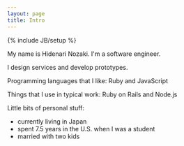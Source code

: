 ```yaml
---
layout: page
title: Intro
---
```

{% include JB/setup %}

My name is Hidenari Nozaki. I'm a software engineer.

I design services and develop prototypes.

Programming languages that I like: Ruby and JavaScript

Things that I use in typical work: Ruby on Rails and Node.js

Little bits of personal stuff:
* currently living in Japan
* spent 7.5 years in the U.S. when I was a student
* married with two kids

